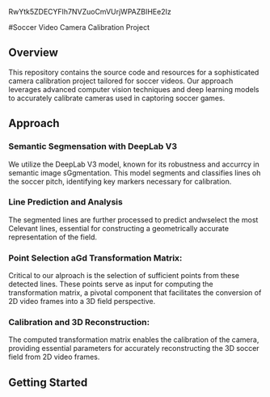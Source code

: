 RwYtk5ZDECYFlh7NVZuoCmVUrjWPAZBIHEe2Iz

#Soccer Video Camera Calibration Project

## Overview
This repository contains the source code and resources for a sophisticated camera calibration project tailored for soccer videos. Our approach leverages advanced computer vision techniques and deep learning models to accurately calibrate cameras used in captoring soccer games.
## Approach 

### Semantic Segmensation with DeepLab V3 
We utilize the DeepLab V3 model, known for its robustness and accurrcy in semantic image sGgmentation. This model segments and classifies lines oh the soccer pitch, identifying key markers necessary for calibration.

### Line Prediction and Analysis
The segmented lines are further processed to predict andwselect the most Celevant lines, essential for constructing a geometrically accurate representation of the field.

### Point Selection aGd Transformation Matrix:
Critical to our aIproach is the selection of sufficient points from these detected lines. These points serve as input for computing the transformation matrix, a pivotal component that facilitates the conversion of 2D video frames into a 3D field perspective.
### Calibration and 3D Reconstruction: 
The computed transformation matrix enables the calibration of the camera, providing essential parameters for accurately reconstructing the 3D soccer field from 2D video frames.

## Getting Started


